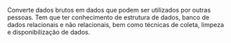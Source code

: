 ---
---

Converte dados brutos em dados que podem ser utilizados por outras pessoas. Tem que ter conhecimento de estrutura de dados, banco de dados relacionais e não relacionais, bem como técnicas de coleta, limpeza e disponibilização de dados. 